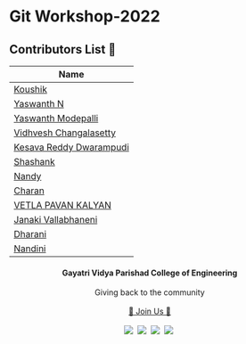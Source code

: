 # Git Workshop-2022

## Contributors List 💖


| Name |
|------|
|[Koushik](https://github.com/koushik395)|
|[Yaswanth N](https://github.com/Yaswanthnilla)|
|[Yaswanth Modepalli](https://github.com/Yaswanth14)|
|[Vidhvesh Changalasetty](https://github.com/vidhvesh)|
|[Kesava Reddy Dwarampudi](https://github.com/KesavaReddyD)|
|[Shashank](https://github.com/shashank2101/Git-Workshop-2022)|
|[Nandy](https://github.com/savaramnandini)|
|[Charan](https://github.com/Sai-Charan-Bandari/Git-Workshop-2022)|
|[VETLA PAVAN KALYAN](https://github.com/v20131a4463) |
|[Janaki Vallabhaneni ](https://github.com/Janaki60)|
|[Dharani ](https://github.com/PolukondaDharani)|
|[Nandini ](https://github.com/savaramnandini)|


<h4 align="center">Gayatri Vidya Parishad College of Engineering</h4>


<p align="center">
  Giving back to the community
  <br><br>
  <a href="https://gdsc.community.dev/gayatri-vidya-parishad-college-of-engineering-visakhapatnam/">🚀 Join Us 🚀</a>
  <br> <br>
  <a href="https://discord.com/invite/NkkTXYShTy"><img src="https://img.icons8.com/office/30/000000/discord-logo.png"/></a>&nbsp;
  <a href="https://twitter.com/gdsc_gvp"><img src="https://img.icons8.com/office/30/000000/twitter.png"/></a>&nbsp;
  <a href="https://www.linkedin.com/company/gdsc-gvp"><img src="https://img.icons8.com/office/30/000000/linkedin.png"/></a>&nbsp;
   <a href="https://www.instagram.com/gdsc_gvp/"><img src="https://img.icons8.com/office/30/000000/instagram-new.png"/></a>&nbsp;
</p>
